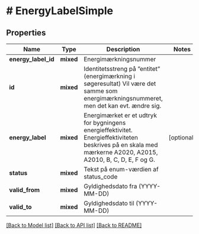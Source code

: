 # # EnergyLabelSimple

## Properties

Name | Type | Description | Notes
------------ | ------------- | ------------- | -------------
**energy_label_id** | **mixed** | Energimærkningsnummer |
**id** | **mixed** | Identitetsstreng på ”entitet” (energimærkning i søgeresultat) Vil være det samme som energimærkningsnummeret, men det kan evt. ændre sig. |
**energy_label** | **mixed** | Energimærket er et udtryk for bygningens energieffektivitet. Energieffektiviteten beskrives på en skala med mærkerne A2020, A2015, A2010, B, C, D, E, F og G. | [optional]
**status** | **mixed** | Tekst på enum-værdien af status_code |
**valid_from** | **mixed** | Gyldighedsdato fra (YYYY-MM-DD) |
**valid_to** | **mixed** | Gyldighedsdato til (YYYY-MM-DD) |

[[Back to Model list]](../../README.md#models) [[Back to API list]](../../README.md#endpoints) [[Back to README]](../../README.md)
